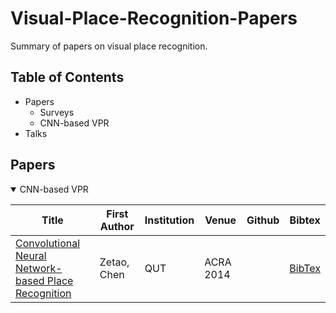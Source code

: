# Visual-Place-Recognition-Papers
Summary of papers on visual place recognition.

## Table of Contents
- Papers
  - Surveys
  - CNN-based VPR
- Talks

## Papers
<details open>
<summary> CNN-based VPR </summary>

| Title | First Author | Institution | Venue | Github | Bibtex |
|---|---|---|---|---|---|
| [Convolutional Neural Network-based Place Recognition](https://eprints.qut.edu.au/79662/) | Zetao, Chen | QUT | ACRA 2014 |  | [BibTex](citations/Chen_2014_Convolutional.txt) |
